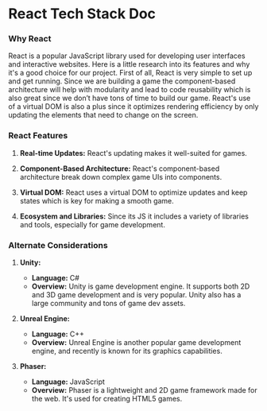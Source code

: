 # React Tech Stack Doc

### Why React 
React is a popular JavaScript library used for developing user interfaces and interactive websites. Here is a little research into its features and why it's a good choice for our project. First of all, React is very simple to set up and get running. Since we are building a game the component-based architecture will help with modularity and lead to code reusability which is also great since we don’t have tons of time to build our game. React's use of a virtual DOM is also a plus since it optimizes rendering efficiency by only updating the elements that need to change on the screen. 

### React Features
1. **Real-time Updates:**
   React's updating makes it well-suited for games.

2. **Component-Based Architecture:**
   React's component-based architecture break down complex game UIs into components.

3. **Virtual DOM:**
   React uses a virtual DOM to optimize updates and keep states which is key for making a smooth game.

4. **Ecosystem and Libraries:**
   Since its JS it includes a variety of libraries and tools, especially for game development.


### Alternate Considerations

1. **Unity:**
   - **Language:** C#
   - **Overview:** Unity is game development engine. It supports both 2D and 3D game development and is very popular. Unity also has a large community and tons of game dev assets.

2. **Unreal Engine:**
   - **Language:** C++
   - **Overview:** Unreal Engine is another popular game development engine, and recently is known for its graphics capabilities. 

3. **Phaser:**
   - **Language:** JavaScript
   - **Overview:** Phaser is a lightweight and 2D game framework made for the web. It's used for creating HTML5 games.
